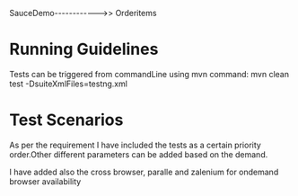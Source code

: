 SauceDemo------------>> Orderitems

Running Guidelines
====================

Tests can be triggered from commandLine using mvn command:
mvn clean test -DsuiteXmlFiles=testng.xml


Test Scenarios
==============

As per the requirement I have included the tests as a certain priority order.Other different parameters can be added based on the demand.

I have added also the cross browser, paralle and zalenium for ondemand browser availability
